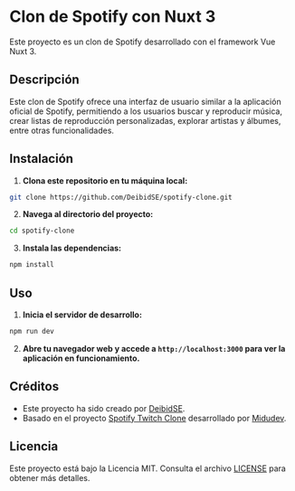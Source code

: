 # Clon de Spotify con Nuxt 3

Este proyecto es un clon de Spotify desarrollado con el framework Vue Nuxt 3.

## Descripción

Este clon de Spotify ofrece una interfaz de usuario similar a la aplicación oficial de Spotify, permitiendo a los usuarios buscar y reproducir música, crear listas de reproducción personalizadas, explorar artistas y álbumes, entre otras funcionalidades.

## Instalación

1. **Clona este repositorio en tu máquina local:**

```bash
git clone https://github.com/DeibidSE/spotify-clone.git
```

2. **Navega al directorio del proyecto:**

```bash
cd spotify-clone
```

3. **Instala las dependencias:**

```bash
npm install
```

## Uso

1. **Inicia el servidor de desarrollo:**

```bash
npm run dev
```

2. **Abre tu navegador web y accede a `http://localhost:3000` para ver la aplicación en funcionamiento.**

## Créditos

- Este proyecto ha sido creado por [DeibidSE](https://github.com/DeibidSE).
- Basado en el proyecto [Spotify Twitch Clone](https://github.com/midudev/spotify-twitch-clone) desarrollado por [Midudev](https://github.com/midudev).

## Licencia

Este proyecto está bajo la Licencia MIT. Consulta el archivo [LICENSE](LICENSE) para obtener más detalles.